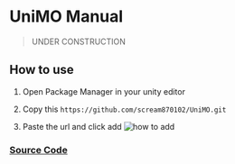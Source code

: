 # UniMO Manual

> UNDER CONSTRUCTION

## How to use

1. Open Package Manager in your unity editor

2. Copy this `https://github.com/scream870102/UniMO.git`

3. Paste the url and click add ![how to add](https://i.imgur.com/dRZDcey.png)

### [Source Code](https://github.com/scream870102/UniMO)
